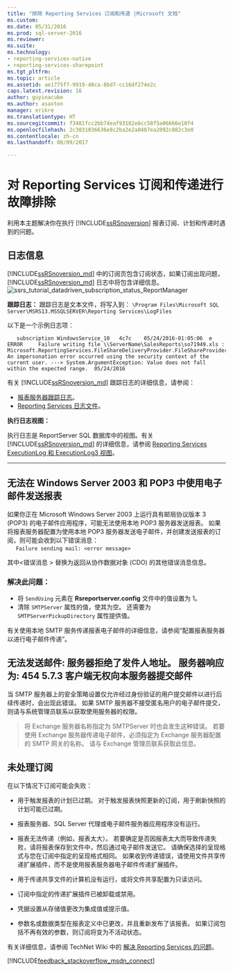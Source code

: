 ```yaml
---
title: "排除 Reporting Services 订阅和传递 |Microsoft 文档"
ms.custom: 
ms.date: 05/31/2016
ms.prod: sql-server-2016
ms.reviewer: 
ms.suite: 
ms.technology:
- reporting-services-native
- reporting-services-sharepoint
ms.tgt_pltfrm: 
ms.topic: article
ms.assetid: ae1775f7-9919-48ca-8bd7-cc16df274e2c
caps.latest.revision: 16
author: guyinacube
ms.author: asaxton
manager: erikre
ms.translationtype: HT
ms.sourcegitcommit: f3481fcc2bb74eaf93182e6cc58f5a06666e10f4
ms.openlocfilehash: 2c3031036636e8c2ba2e2a0487ea2092c882c3e0
ms.contentlocale: zh-cn
ms.lasthandoff: 08/09/2017

---
```

# <a name="troubleshoot-reporting-services-subscriptions-and-delivery"></a>对 Reporting Services 订阅和传递进行故障排除
  
    
利用本主题解决你在执行 [!INCLUDE[ssRSnoversion](../../includes/ssrsnoversion.md)] 报表订阅、计划和传递时遇到的问题。  
## <a name="log-information"></a>日志信息
 
[!INCLUDE[ssRSnoversion_md](../../includes/ssrsnoversion-md.md)] 中的订阅页包含订阅状态，如果订阅出现问题， [!INCLUDE[ssRSnoversion_md](../../includes/ssrsnoversion-md.md)] 日志中将包含详细信息。 
![ssrs_tutorial_datadriven_subscription_status_ReportManager](../../reporting-services/media/ssrs-tutorial-datadriven-subscription-status-reportmanager.png)

**跟踪日志：** 跟踪日志是文本文件，将写入到： `\Program Files\Microsoft SQL Server\MSRS13.MSSQLSERVER\Reporting Services\LogFiles`

以下是一个示例日志项：

```
   subscription WindowsService_10   4c7c    05/24/2016-01:05:06  e ERROR     Failure writing file \\ServerName\SalesReports\so71949.xls : Microsoft.ReportingServices.FileShareDeliveryProvider.FileShareProvider+NetworkErrorException: An impersonation error occurred using the security context of the current user. ---> System.ArgumentException: Value does not fall within the expected range.  05/24/2016
```
有关 [!INCLUDE[ssRSnoversion_md](../../includes/ssrsnoversion-md.md)] 跟踪日志的详细信息，请参阅： 
+ [报表服务器跟踪日志](../../reporting-services/report-server/report-server-service-trace-log.md)。
+ [Reporting Services 日志文件](../../reporting-services/report-server/reporting-services-log-files-and-sources.md)。

**执行日志视图：**

执行日志是 ReportServer SQL 数据库中的视图。有关 [!INCLUDE[ssRSnoversion_md](../../includes/ssrsnoversion-md.md)] 的详细信息，请参阅 [Reporting Services ExecutionLog 和 ExecutionLog3 视图](../../reporting-services/report-server/report-server-executionlog-and-the-executionlog3-view.md)。  

----------
## <a name="unable-to-send-reports-using-e-mail-with-windows-server-2003-and-pop3"></a>无法在 Windows Server 2003 和 POP3 中使用电子邮件发送报表  
如果你正在 Microsoft Windows Server 2003 上运行具有邮局协议版本 3 (POP3) 的电子邮件应用程序，可能无法使用本地 POP3 服务器发送报表。 如果将报表服务器配置为使用本地 POP3 服务器发送电子邮件，并创建发送报表的订阅，则可能会收到以下错误消息：  
&nbsp;&nbsp;&nbsp;&nbsp;&nbsp;`Failure sending mail: <error message>`  
  
其中\<错误消息 > 替换为返回从协作数据对象 (CDO) 的其他错误消息信息。  
  
### <a name="to-resolve-this-problem"></a>解决此问题：  
* 将 `SendUsing` 元素在 **Rsreportserver.config** 文件中的值设置为 1。  
* 清除 `SMTPServer` 属性的值，使其为空。 还需要为 `SMTPServerPickupDirectory` 属性提供值。   
  
有关使用本地 SMTP 服务传递报表电子邮件的详细信息，请参阅“配置报表服务器以进行电子邮件传递”。  
  
## <a name="failure-sending-mail-the-server-rejected-the-sender-address-the-server-response-was-454-573-client-does-not-have-permission-to-submit-mail-to-this-server"></a>无法发送邮件: 服务器拒绝了发件人地址。 服务器响应为: 454 5.7.3 客户端无权向本服务器提交邮件  
当 SMTP 服务器上的安全策略设置仅允许经过身份验证的用户提交邮件以进行后续传递时，会出现此错误。 如果 SMTP 服务器不接受匿名用户的电子邮件提交，则请与系统管理员联系以获取使用服务器的权限。  
> 将 Exchange 服务器名称指定为 SMTPServer 时也会发生这种错误。 若要使用 Exchange 服务器传递电子邮件，必须指定为 Exchange 服务器配置的 SMTP 网关的名称。 请与 Exchange 管理员联系获取此信息。  
  
## <a name="subscriptions-are-not-processing"></a>未处理订阅  
在以下情况下订阅可能会失败：   
* 用于触发报表的计划已过期。 对于触发报表快照更新的订阅，用于刷新快照的计划可能已过期。  
  
* 报表服务器、SQL Server 代理或电子邮件服务器应用程序没有运行。  
* 报表无法传递（例如，报表太大）。 若要确定是否因报表太大而导致传递失败，请将报表保存到文件中，然后通过电子邮件发送它。 请确保选择的呈现格式与您在订阅中指定的呈现格式相同。 如果收到传递错误，请使用文件共享传递扩展插件，而不是使用报表服务器电子邮件传递扩展插件。  
* 用于传递共享文件的计算机没有运行，或将文件共享配置为只读访问。  
* 订阅中指定的传递扩展插件已被卸载或禁用。  
* 凭据设置从存储值更改为集成值或提示值。  
* 参数名或数据类型在报表定义中已更改，并且重新发布了该报表。 如果订阅包括不再有效的参数，则订阅将变为不活动状态。  
  
有关详细信息，请参阅 TechNet Wiki 中的 [解决 Reporting Services 的问题](http://social.technet.microsoft.com/wiki/contents/articles/1633.ssrs-troubleshoot-issues-and-errors-with-reporting-services.aspx)。  
  
  
    
  
  
  

[!INCLUDE[feedback_stackoverflow_msdn_connect](../../includes/feedback-stackoverflow-msdn-connect.md)]


